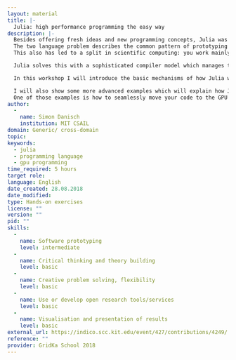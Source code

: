 ```yaml
---
layout: material
title: |- 
  Julia: high performance programming the easy way
description: |-
  Besides offering fresh ideas and new programming concepts, Julia was mainly created to solve the two language problem.
  The two language problem describes the common pattern of prototyping algorithms in an easy to use high level language and then reimplementing it in a fast language like C - doubling development costs and making updates and further development more complicated. 
  This also has led to a split in scientific computing: you work mainly in a scripting language, while all the performance critical libraries are unapproachable black boxes written in a more difficult language. For most users this is okay, but for developpers it makes growing the ecosystem more difficult and it's not as easy to engange users into contributing back to the core library.

  Julia solves this with a sophisticated compiler model which manages to combine the usability of dynamic scripting languages with the performance of low level languages.

  In this workshop I will introduce the basic mechanisms of how Julia works and will teach some fun programming examples showing how to use Julia's type system, meta programing and how to make any Julia program run as fast as highly optimized C - all while being at least as readable as python code!

  I will also show some more advanced examples which will explain how Julia can offer completely new possibilities for library developpers, by having high performance libraries written in a dynamic language.
  One of those examples is how to seamlessly move your code to the GPU and do e.g. automatic differentiation on the GPU and CPU alike without loosing any performance.
author: 
  - 
    name: Simon Danisch
    institution: MIT CSAIL
domain: Generic/ cross-domain
topic: 
keywords: 
  - julia
  - programming language
  - gpu programming
time_required: 5 hours
target role: 
language: English
date_created: 28.08.2018
date_modified: 
type: Hands-on exercises
license: ""
version: ""
pid: ""
skills: 
  - 
    name: Software prototyping
    level: intermediate
  - 
    name: Critical thinking and theory building
    level: basic
  - 
    name: Creative problem solving, flexibility
    level: basic
  - 
    name: Use or develop open research tools/services
    level: basic
  - 
    name: Visualisation and presentation of results
    level: basic
external_url: https://indico.scc.kit.edu/event/427/contributions/4249/
reference: ""
provider: GridKa School 2018
---
```

